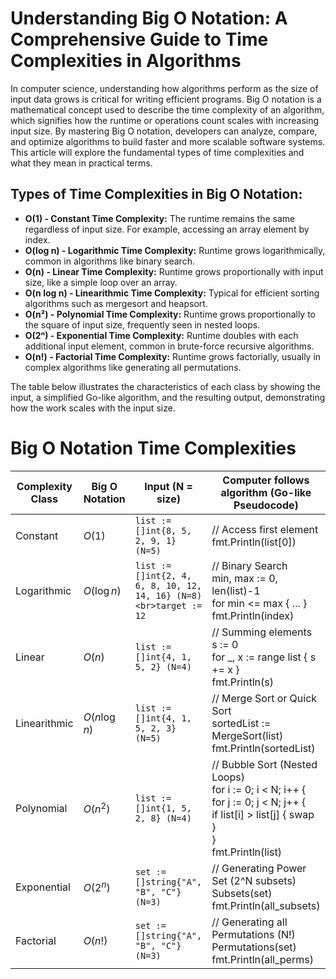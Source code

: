 # Understanding Big O Notation: A Comprehensive Guide to Time Complexities in Algorithms
In computer science, understanding how algorithms perform as the size of input data grows is critical for writing efficient programs. Big O notation is a mathematical concept used to describe the time complexity of an algorithm, which signifies how the runtime or operations count scales with increasing input size. By mastering Big O notation, developers can analyze, compare, and optimize algorithms to build faster and more scalable software systems. This article will explore the fundamental types of time complexities and what they mean in practical terms.

## Types of Time Complexities in Big O Notation:
- **O(1) - Constant Time Complexity:** The runtime remains the same regardless of input size. For example, accessing an array element by index.
- **O(log n) - Logarithmic Time Complexity:** Runtime grows logarithmically, common in algorithms like binary search.
- **O(n) - Linear Time Complexity:** Runtime grows proportionally with input size, like a simple loop over an array.
- **O(n log n) - Linearithmic Time Complexity:** Typical for efficient sorting algorithms such as mergesort and heapsort.
- **O(n²) - Polynomial Time Complexity:** Runtime grows proportionally to the square of input size, frequently seen in nested loops.
- **O(2ⁿ) - Exponential Time Complexity:** Runtime doubles with each additional input element, common in brute-force recursive algorithms.
- **O(n!) - Factorial Time Complexity:** Runtime grows factorially, usually in complex algorithms like generating all permutations.

The table below illustrates the characteristics of each class by showing the input, a simplified Go-like algorithm, and the resulting output, demonstrating how the work scales with the input size.

# Big O Notation Time Complexities

| Complexity Class | Big O Notation | Input (N = size) | Computer follows algorithm (Go-like Pseudocode) | Output/Effect |
|------------------|----------------|------------------|------------------------------------------------|---------------|
| Constant         | $O(1)$         | `list := []int{8, 5, 2, 9, 1} (N=5)`          | // Access first element<br>fmt.Println(list[0])  | 8             |
| Logarithmic      | $O(\log n)$    | `list := []int{2, 4, 6, 8, 10, 12, 14, 16} (N=8)<br>target := 12` | // Binary Search<br>min, max := 0, len(list)-1<br>for min <= max { ... }<br>fmt.Println(index) | 5 |
| Linear           | $O(n)$         | `list := []int{4, 1, 5, 2} (N=4)`              | // Summing elements<br>s := 0<br>for _, x := range list { s += x }<br>fmt.Println(s) | 12            |
| Linearithmic     | $O(n \log n)$  | `list := []int{4, 1, 5, 2, 3} (N=5)`           | // Merge Sort or Quick Sort<br>sortedList := MergeSort(list)<br>fmt.Println(sortedList) | [1 2 3 4 5]   |
| Polynomial       | $O(n^2)$       | `list := []int{1, 5, 2, 8} (N=4)`               | // Bubble Sort (Nested Loops)<br>for i := 0; i < N; i++ {<br>for j := 0; j < N; j++ {<br>if list[i] > list[j] { swap }<br>}<br>fmt.Println(list) | [8 5 2 1]     |
| Exponential      | $O(2^n)$       | `set := []string{"A", "B", "C"} (N=3)`          | // Generating Power Set (2^N subsets)<br>Subsets(set)<br>fmt.Println(all_subsets) | $2^3 = 8$ subsets |
| Factorial        | $O(n!)$        | `set := []string{"A", "B", "C"} (N=3)`           | // Generating all Permutations (N!)<br>Permutations(set)<br>fmt.Println(all_perms) | $3! = 6$ permutations |
